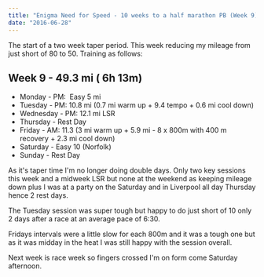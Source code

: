 ```yaml
---
title: "Enigma Need for Speed - 10 weeks to a half marathon PB (Week 9)?"
date: "2016-06-28"
---
```


The start of a two week taper period. This week reducing my mileage from just short of 80 to 50. Training as follows:

## Week 9 - 49.3 mi ( 6h 13m)

- Monday - PM:  Easy 5 mi
- Tuesday - PM: 10.8 mi (0.7 mi warm up + 9.4 tempo + 0.6 mi cool down)
- Wednesday - PM: 12.1 mi LSR
- Thursday - Rest Day
- Friday - AM: 11.3 (3 mi warm up + 5.9 mi - 8 x 800m with 400 m recovery + 2.3 mi cool down)
- Saturday - Easy 10 (Norfolk)
- Sunday - Rest Day

As it's taper time I'm no longer doing double days. Only two key sessions this week and a midweek LSR but none at the weekend as keeping mileage down plus I was at a party on the Saturday and in Liverpool all day Thursday hence 2 rest days.

The Tuesday session was super tough but happy to do just short of 10 only 2 days after a race at an average pace of 6:30.

Fridays intervals were a little slow for each 800m and it was a tough one but as it was midday in the heat I was still happy with the session overall.

Next week is race week so fingers crossed I'm on form come Saturday afternoon.
